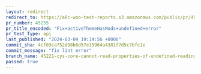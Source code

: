 ```yaml
---
layout: redirect
redirect_to: https://a8c-woo-test-reports.s3.amazonaws.com/public/pr/45255/api/index.html
pr_number: 45255
pr_title_encoded: "Fix+activeThemeHasMods+undefined+error"
pr_test_type: api
last_published: "2024-03-04 19:14:56 +0000"
commit_sha: 4cf03ca752d98b6d57e15964a4381f7d5c7bfc1e
commit_message: "fix lint error"
branch_name: 45221-cys-core-cannot-read-properties-of-undefined-reading-activethemehasmods
passed: true
---
```

